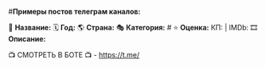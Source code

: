 #**Примеры постов телеграм каналов:**

🎥 **Название:** 
🗓 **Год:** 
🌎 **Страна:** 
🎭 **Категория:** #
⭐ **Оценка:** КП:  | IMDb: 
🎞 **Описание:**


📺 СМОТРЕТЬ В БОТЕ 📺 - https://t.me/